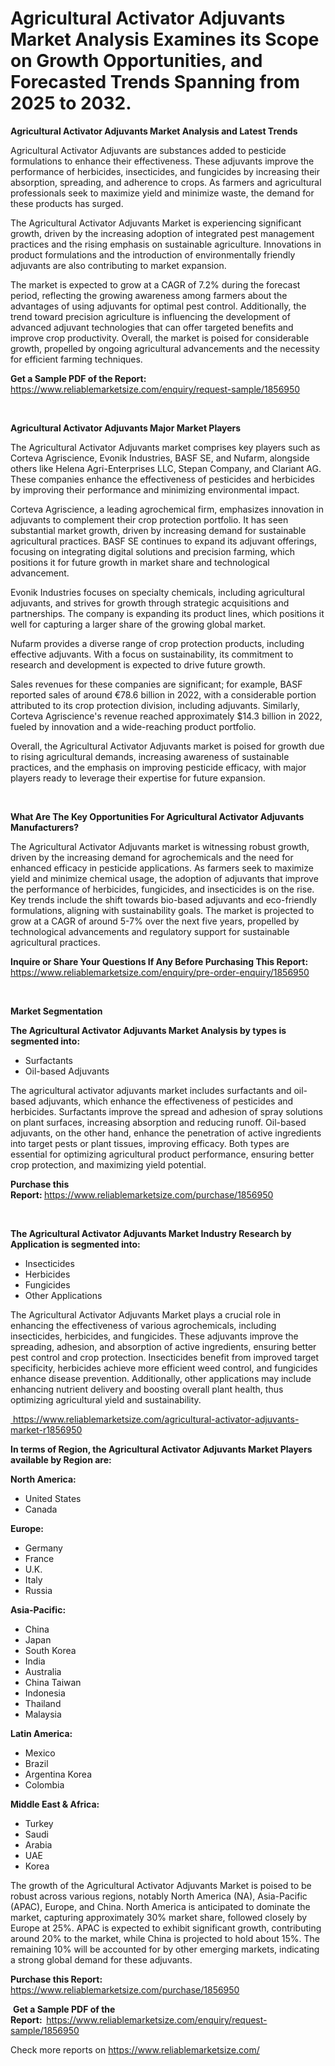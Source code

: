 <p><h1>Agricultural Activator Adjuvants Market Analysis Examines its Scope on Growth Opportunities, and Forecasted Trends Spanning from 2025 to 2032.</h1></p><p><strong>Agricultural Activator Adjuvants Market Analysis and Latest Trends</strong></p>
<p><p>Agricultural Activator Adjuvants are substances added to pesticide formulations to enhance their effectiveness. These adjuvants improve the performance of herbicides, insecticides, and fungicides by increasing their absorption, spreading, and adherence to crops. As farmers and agricultural professionals seek to maximize yield and minimize waste, the demand for these products has surged.</p><p>The Agricultural Activator Adjuvants Market is experiencing significant growth, driven by the increasing adoption of integrated pest management practices and the rising emphasis on sustainable agriculture. Innovations in product formulations and the introduction of environmentally friendly adjuvants are also contributing to market expansion. </p><p>The market is expected to grow at a CAGR of 7.2% during the forecast period, reflecting the growing awareness among farmers about the advantages of using adjuvants for optimal pest control. Additionally, the trend toward precision agriculture is influencing the development of advanced adjuvant technologies that can offer targeted benefits and improve crop productivity. Overall, the market is poised for considerable growth, propelled by ongoing agricultural advancements and the necessity for efficient farming techniques.</p></p>
<p><strong>Get a Sample PDF of the Report:&nbsp;</strong> <a href="https://www.reliablemarketsize.com/enquiry/request-sample/1856950?utm_campaign=3365&utm_medium=2&utm_source=Github&utm_content=ia&utm_term=27032025&utm_id=agricultural-activator-adjuvants">https://www.reliablemarketsize.com/enquiry/request-sample/1856950</a></p>
<p>&nbsp;</p>
<p><strong>Agricultural Activator Adjuvants Major Market Players</strong></p>
<p><p>The Agricultural Activator Adjuvants market comprises key players such as Corteva Agriscience, Evonik Industries, BASF SE, and Nufarm, alongside others like Helena Agri-Enterprises LLC, Stepan Company, and Clariant AG. These companies enhance the effectiveness of pesticides and herbicides by improving their performance and minimizing environmental impact.</p><p>Corteva Agriscience, a leading agrochemical firm, emphasizes innovation in adjuvants to complement their crop protection portfolio. It has seen substantial market growth, driven by increasing demand for sustainable agricultural practices. BASF SE continues to expand its adjuvant offerings, focusing on integrating digital solutions and precision farming, which positions it for future growth in market share and technological advancement.</p><p>Evonik Industries focuses on specialty chemicals, including agricultural adjuvants, and strives for growth through strategic acquisitions and partnerships. The company is expanding its product lines, which positions it well for capturing a larger share of the growing global market.</p><p>Nufarm provides a diverse range of crop protection products, including effective adjuvants. With a focus on sustainability, its commitment to research and development is expected to drive future growth.</p><p>Sales revenues for these companies are significant; for example, BASF reported sales of around €78.6 billion in 2022, with a considerable portion attributed to its crop protection division, including adjuvants. Similarly, Corteva Agriscience's revenue reached approximately $14.3 billion in 2022, fueled by innovation and a wide-reaching product portfolio.</p><p>Overall, the Agricultural Activator Adjuvants market is poised for growth due to rising agricultural demands, increasing awareness of sustainable practices, and the emphasis on improving pesticide efficacy, with major players ready to leverage their expertise for future expansion.</p></p>
<p>&nbsp;</p>
<p><strong>What Are The Key Opportunities For Agricultural Activator Adjuvants Manufacturers?</strong></p>
<p><p>The Agricultural Activator Adjuvants market is witnessing robust growth, driven by the increasing demand for agrochemicals and the need for enhanced efficacy in pesticide applications. As farmers seek to maximize yield and minimize chemical usage, the adoption of adjuvants that improve the performance of herbicides, fungicides, and insecticides is on the rise. Key trends include the shift towards bio-based adjuvants and eco-friendly formulations, aligning with sustainability goals. The market is projected to grow at a CAGR of around 5-7% over the next five years, propelled by technological advancements and regulatory support for sustainable agricultural practices.</p></p>
<p><strong>Inquire or Share Your Questions If Any Before Purchasing This Report:</strong> <a href="https://www.reliablemarketsize.com/enquiry/pre-order-enquiry/1856950?utm_campaign=3365&utm_medium=2&utm_source=Github&utm_content=ia&utm_term=27032025&utm_id=agricultural-activator-adjuvants">https://www.reliablemarketsize.com/enquiry/pre-order-enquiry/1856950</a></p>
<p>&nbsp;</p>
<p><strong>Market Segmentation</strong></p>
<p><strong>The Agricultural Activator Adjuvants Market Analysis by types is segmented into:</strong></p>
<p><ul><li>Surfactants</li><li>Oil-based Adjuvants</li></ul></p>
<p><p>The agricultural activator adjuvants market includes surfactants and oil-based adjuvants, which enhance the effectiveness of pesticides and herbicides. Surfactants improve the spread and adhesion of spray solutions on plant surfaces, increasing absorption and reducing runoff. Oil-based adjuvants, on the other hand, enhance the penetration of active ingredients into target pests or plant tissues, improving efficacy. Both types are essential for optimizing agricultural product performance, ensuring better crop protection, and maximizing yield potential.</p></p>
<p><strong>Purchase this Report:&nbsp;</strong><a href="https://www.reliablemarketsize.com/purchase/1856950?utm_campaign=3365&utm_medium=2&utm_source=Github&utm_content=ia&utm_term=27032025&utm_id=agricultural-activator-adjuvants">https://www.reliablemarketsize.com/purchase/1856950</a></p>
<p>&nbsp;</p>
<p><strong>The Agricultural Activator Adjuvants Market Industry Research by Application is segmented into:</strong></p>
<p><ul><li>Insecticides</li><li>Herbicides</li><li>Fungicides</li><li>Other Applications</li></ul></p>
<p><p>The Agricultural Activator Adjuvants Market plays a crucial role in enhancing the effectiveness of various agrochemicals, including insecticides, herbicides, and fungicides. These adjuvants improve the spreading, adhesion, and absorption of active ingredients, ensuring better pest control and crop protection. Insecticides benefit from improved target specificity, herbicides achieve more efficient weed control, and fungicides enhance disease prevention. Additionally, other applications may include enhancing nutrient delivery and boosting overall plant health, thus optimizing agricultural yield and sustainability.</p></p>
<p><a href="https://www.reliablemarketsize.com/agricultural-activator-adjuvants-market-r1856950?utm_campaign=3365&utm_medium=2&utm_source=Github&utm_content=ia&utm_term=27032025&utm_id=agricultural-activator-adjuvants">&nbsp;https://www.reliablemarketsize.com/agricultural-activator-adjuvants-market-r1856950</a></p>
<p><strong>In terms of Region, the Agricultural Activator Adjuvants Market Players available by Region are:</strong></p>
<p>
    <p> <strong> North America: </strong>
        <ul>
            <li>United States</li>
            <li>Canada</li>
        </ul>
        </p> 
    <p> <strong> Europe: </strong>
        <ul>
            <li>Germany</li>
            <li>France</li>
            <li>U.K.</li>
            <li>Italy</li>
            <li>Russia</li>
        </ul>
        </p> 
    <p> <strong> Asia-Pacific: </strong>
        <ul>
            <li>China</li>
            <li>Japan</li>
            <li>South Korea</li>
            <li>India</li>
            <li>Australia</li>
            <li>China Taiwan</li>
            <li>Indonesia</li>
            <li>Thailand</li>
            <li>Malaysia</li>
        </ul>
        </p> 
    <p> <strong> Latin America: </strong>
        <ul>
            <li>Mexico</li>
            <li>Brazil</li>
            <li>Argentina Korea</li>
            <li>Colombia</li>
        </ul>
        </p> 
    <p> <strong> Middle East & Africa: </strong>
        <ul>
            <li>Turkey</li>
            <li>Saudi</li>
            <li>Arabia</li>
            <li>UAE</li>
            <li>Korea</li>
        </ul>
    </p>
    </p>
<p><p>The growth of the Agricultural Activator Adjuvants Market is poised to be robust across various regions, notably North America (NA), Asia-Pacific (APAC), Europe, and China. North America is anticipated to dominate the market, capturing approximately 30% market share, followed closely by Europe at 25%. APAC is expected to exhibit significant growth, contributing around 20% to the market, while China is projected to hold about 15%. The remaining 10% will be accounted for by other emerging markets, indicating a strong global demand for these adjuvants.</p></p>
<p><strong>Purchase this Report: </strong><a href="https://www.reliablemarketsize.com/purchase/1856950?utm_campaign=3365&utm_medium=2&utm_source=Github&utm_content=ia&utm_term=27032025&utm_id=agricultural-activator-adjuvants">https://www.reliablemarketsize.com/purchase/1856950</a></p>
<p>&nbsp;<strong>Get a Sample PDF of the Report:&nbsp;&nbsp;</strong><a href="https://www.reliablemarketsize.com/enquiry/request-sample/1856950?utm_campaign=3365&utm_medium=2&utm_source=Github&utm_content=ia&utm_term=27032025&utm_id=agricultural-activator-adjuvants">https://www.reliablemarketsize.com/enquiry/request-sample/1856950</a></p>
<p><strong></strong></p>
<p>Check more reports on <a href="https://www.reliablemarketsize.com/?utm_campaign=3365&utm_medium=2&utm_source=Github&utm_content=ia&utm_term=27032025&utm_id=agricultural-activator-adjuvants">https://www.reliablemarketsize.com/</a></p>